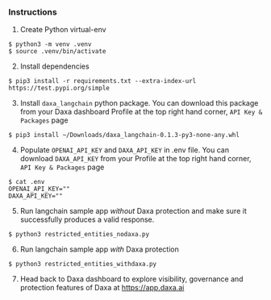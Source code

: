 ### Instructions

1. Create Python virtual-env


```console
$ python3 -m venv .venv
$ source .venv/bin/activate
```

2. Install dependencies

```console
$ pip3 install -r requirements.txt --extra-index-url https://test.pypi.org/simple
```

3. Install `daxa_langchain` python package. You can download this package from your Daxa dashboard Profile at the top right hand corner, `API Key & Packages` page


```console
$ pip3 install ~/Downloads/daxa_langchain-0.1.3-py3-none-any.whl
```


4. Populate `OPENAI_API_KEY` and `DAXA_API_KEY` in .env file. You can download `DAXA_API_KEY` from your Profile at the top right hand corner, `API Key & Packages` page

```console
$ cat .env
OPENAI_API_KEY=""
DAXA_API_KEY=""
```

5. Run langchain sample app _without_ Daxa protection and make sure it successfully produces a valid response.

```console
$ python3 restricted_entities_nodaxa.py
```

6. Run langchain sample app _with_ Daxa protection

```console
$ python3 restricted_entities_withdaxa.py
```

7. Head back to Daxa dashboard to explore visibility, governance and protection features of Daxa at https://app.daxa.ai
